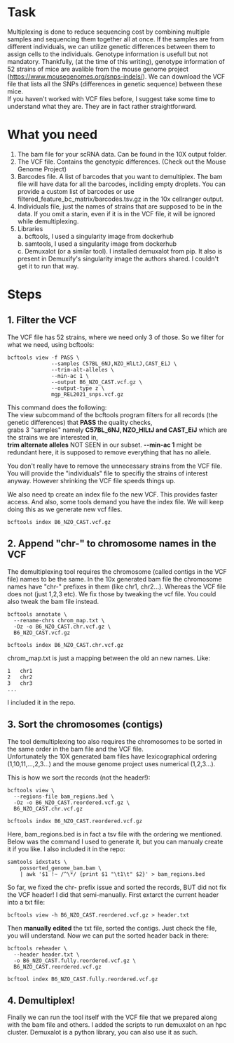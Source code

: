 # Task
Multiplexing is done to reduce sequencing cost by combining multiple samples and sequencing them together all at once.
If the samples are from different individuals, we can utilize genetic differences between them to assign cells to the individuals.
Genotype information is usefull but not mandatory. 
Thankfully, (at the time of this writing), genotype information of 52 strains of mice are avalible from the mouse genome project (https://www.mousegenomes.org/snps-indels/). We can download the VCF file that lists all the SNPs (differences in genetic sequence) between these mice.  
If you haven't worked with VCF files before, I suggest take some time to understand what they are. They are in fact rather straightforward. 

# What you need
1. The bam file for your scRNA data. Can be found in the 10X output folder.
2. The VCF file. Contains the genotypic differences. (Check out the Mouse Genome Project)
3. Barcodes file. A list of barcodes that you want to demultiplex. The bam file will have data for all the barcodes, incliding empty droplets. You can provide a custom list of barcodes or use filtered_feature_bc_matrix/barcodes.tsv.gz in the 10x cellranger output.
4. Individuals file, just the names of strains that are supposed to be in the data. If you omit a starin, even if it is in the VCF file, it will be ignored while demultiplexing.
5. Libraries  
  a. bcftools, I used a singularity image from dockerhub  
  b. samtools, I used a singularity image from dockerhub  
  c. Demuxalot (or a similar tool). I installed demuxalot from pip. It also is present in Demuxify's singularity image the authors shared. I couldn't get it to run that way.  

# Steps
## 1. Filter the VCF
The VCF file has 52 strains, where we need only 3 of those. So we filter for what we need, using bcftools:

```
bcftools view -f PASS \
              --samples C57BL_6NJ,NZO_HlLtJ,CAST_EiJ \
              --trim-alt-alleles \
              --min-ac 1 \
              --output B6_NZO_CAST.vcf.gz \
              --output-type z \
              mgp_REL2021_snps.vcf.gz
```
This command does the following:  
The view subcommand of the bcftools program filters for all records (the genetic differences) that **PASS** the quality checks,  
grabs 3 "samples" namely **C57BL_6NJ, NZO_HlLtJ and CAST_EiJ** which are the strains we are interested in,  
**trim alternate alleles** NOT SEEN in our subset. **--min-ac 1** might be redundant here, it is supposed to remove everything that has no allele.  

You don't really have to remove the unnecessary strains from the VCF file. You will provide the "individuals" file to specifiy the strains of interest anyway. However shrinking the VCF file speeds things up.

We also need tp create an index file fo the new VCF. This provides faster access. And also, some tools demand you have the index file. We will keep doing this as we generate new vcf files.  
```
bcftools index B6_NZO_CAST.vcf.gz
```

## 2. Append "chr-" to chromosome names in the VCF
The demultiplexing tool requires the chromosome (called contigs in the VCF file) names to be the same. 
In the 10x generated bam file the chromosome names have "chr-" prefixes in them (like chr1, chr2...). Whereas the VCF file does not (just 1,2,3 etc). 
We fix those by tweaking the vcf file. You could also tweak the bam file instead. 

```
bcftools annotate \
  --rename-chrs chrom_map.txt \
  -Oz -o B6_NZO_CAST.chr.vcf.gz \
  B6_NZO_CAST.vcf.gz

bcftools index B6_NZO_CAST.chr.vcf.gz
```
chrom_map.txt is just a mapping between the old an new names. Like:   
```
1   chr1  
2   chr2  
3   chr3  
...
```
I included it in the repo.

## 3. Sort the chromosomes (contigs)
The tool demultiplexing too also requires the chromosomes to be sorted in the same order in the bam file and the VCF file.  
Unfortunately the 10X generated bam files have lexicographical ordering (1,10,11,...,2,3...) and the mouse genome project uses numerical (1,2,3...).

This is how we sort the records (not the header!):

```
bcftools view \
  --regions-file bam_regions.bed \
  -Oz -o B6_NZO_CAST.reordered.vcf.gz \
  B6_NZO_CAST.chr.vcf.gz

bcftools index B6_NZO_CAST.reordered.vcf.gz
```

Here, bam_regions.bed is in fact a tsv file with the ordering we mentioned. Below was the command I used to generate it, but you can manualy create it if you like. I also included it in the repo:
```
samtools idxstats \
    possorted_genome_bam.bam \
    | awk '$1 !~ /^\*/ {print $1 "\t1\t" $2}' > bam_regions.bed
```

So far, we fixed the chr- prefix issue and sorted the records, BUT did not fix the VCF header! I did that semi-manually. First extarct the current header into a txt file:

```
bcftools view -h B6_NZO_CAST.reordered.vcf.gz > header.txt
```

Then **manually edited** the txt file, sorted the contigs. Just check the file, you will understand. 
Now we can put the sorted header back in there:

```
bcftools reheader \
  --header header.txt \
  -o B6_NZO_CAST.fully.reordered.vcf.gz \
  B6_NZO_CAST.reordered.vcf.gz 

bcftool index B6_NZO_CAST.fully.reordered.vcf.gz
```

## 4. Demultiplex!
Finally we can run the tool itself with the VCF file that we prepared along with the bam file and others. I added the scripts to run demuxalot on an hpc cluster. Demuxalot is a python library, you can also use it as such.

